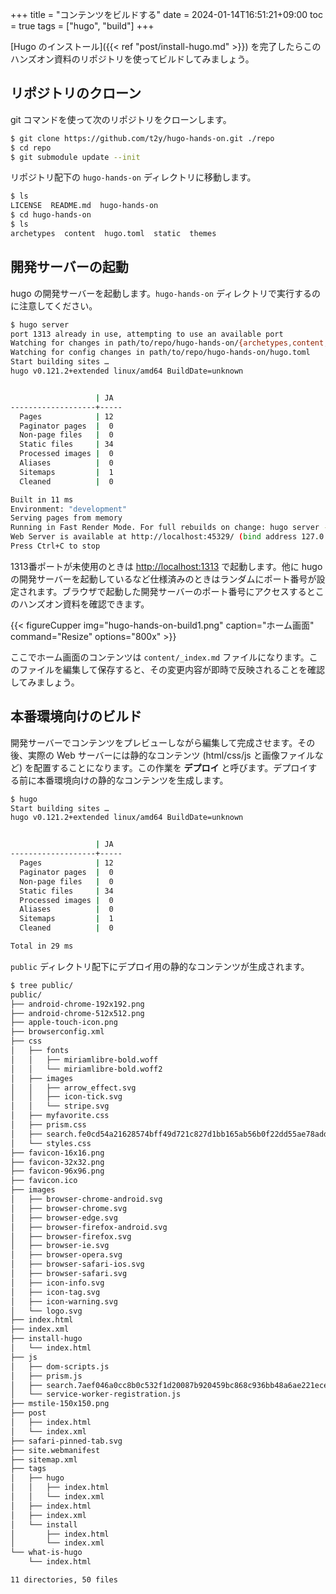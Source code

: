 +++
title = "コンテンツをビルドする"
date = 2024-01-14T16:51:21+09:00
toc = true
tags = ["hugo", "build"]
+++

[Hugo のインストール]({{< ref "post/install-hugo.md" >}}) を完了したらこのハンズオン資料のリポジトリを使ってビルドしてみましょう。

## リポジトリのクローン

git コマンドを使って次のリポジトリをクローンします。

```bash
$ git clone https://github.com/t2y/hugo-hands-on.git ./repo
$ cd repo
$ git submodule update --init
```

リポジトリ配下の `hugo-hands-on` ディレクトリに移動します。

```bash
$ ls
LICENSE  README.md  hugo-hands-on
$ cd hugo-hands-on
$ ls
archetypes  content  hugo.toml  static  themes
```

## 開発サーバーの起動

hugo の開発サーバーを起動します。`hugo-hands-on` ディレクトリで実行するのに注意してください。

```bash
$ hugo server
port 1313 already in use, attempting to use an available port
Watching for changes in path/to/repo/hugo-hands-on/{archetypes,content,static,themes}
Watching for config changes in path/to/repo/hugo-hands-on/hugo.toml
Start building sites …
hugo v0.121.2+extended linux/amd64 BuildDate=unknown


                   | JA
-------------------+-----
  Pages            | 12
  Paginator pages  |  0
  Non-page files   |  0
  Static files     | 34
  Processed images |  0
  Aliases          |  0
  Sitemaps         |  1
  Cleaned          |  0

Built in 11 ms
Environment: "development"
Serving pages from memory
Running in Fast Render Mode. For full rebuilds on change: hugo server --disableFastRender
Web Server is available at http://localhost:45329/ (bind address 127.0.0.1)
Press Ctrl+C to stop
```

1313番ポートが未使用のときは [http://localhost:1313](http://localhost:1313) で起動します。他に hugo の開発サーバーを起動しているなど仕様済みのときはランダムにポート番号が設定されます。ブラウザで起動した開発サーバーのポート番号にアクセスするとこのハンズオン資料を確認できます。

{{< figureCupper img="hugo-hands-on-build1.png" caption="ホーム画面" command="Resize" options="800x" >}}

ここでホーム画面のコンテンツは `content/_index.md` ファイルになります。このファイルを編集して保存すると、その変更内容が即時で反映されることを確認してみましょう。

## 本番環境向けのビルド

開発サーバーでコンテンツをプレビューしながら編集して完成させます。その後、実際の Web サーバーには静的なコンテンツ (html/css/js と画像ファイルなど) を配置することになります。この作業を **デプロイ** と呼びます。デプロイする前に本番環境向けの静的なコンテンツを生成します。

```bash
$ hugo
Start building sites …
hugo v0.121.2+extended linux/amd64 BuildDate=unknown


                   | JA
-------------------+-----
  Pages            | 12
  Paginator pages  |  0
  Non-page files   |  0
  Static files     | 34
  Processed images |  0
  Aliases          |  0
  Sitemaps         |  1
  Cleaned          |  0

Total in 29 ms
```

`public` ディレクトリ配下にデプロイ用の静的なコンテンツが生成されます。

```bash
$ tree public/
public/
├── android-chrome-192x192.png
├── android-chrome-512x512.png
├── apple-touch-icon.png
├── browserconfig.xml
├── css
│   ├── fonts
│   │   ├── miriamlibre-bold.woff
│   │   └── miriamlibre-bold.woff2
│   ├── images
│   │   ├── arrow_effect.svg
│   │   ├── icon-tick.svg
│   │   └── stripe.svg
│   ├── myfavorite.css
│   ├── prism.css
│   ├── search.fe0cd54a21628574bff49d721c827d1bb165ab56b0f22dd55ae78addbe61c309.css
│   └── styles.css
├── favicon-16x16.png
├── favicon-32x32.png
├── favicon-96x96.png
├── favicon.ico
├── images
│   ├── browser-chrome-android.svg
│   ├── browser-chrome.svg
│   ├── browser-edge.svg
│   ├── browser-firefox-android.svg
│   ├── browser-firefox.svg
│   ├── browser-ie.svg
│   ├── browser-opera.svg
│   ├── browser-safari-ios.svg
│   ├── browser-safari.svg
│   ├── icon-info.svg
│   ├── icon-tag.svg
│   ├── icon-warning.svg
│   └── logo.svg
├── index.html
├── index.xml
├── install-hugo
│   └── index.html
├── js
│   ├── dom-scripts.js
│   ├── prism.js
│   ├── search.7aef046a0cc8b0c532f1d20087b920459bc868c936bb48a6ae221eceefca2d07.js
│   └── service-worker-registration.js
├── mstile-150x150.png
├── post
│   ├── index.html
│   └── index.xml
├── safari-pinned-tab.svg
├── site.webmanifest
├── sitemap.xml
├── tags
│   ├── hugo
│   │   ├── index.html
│   │   └── index.xml
│   ├── index.html
│   ├── index.xml
│   └── install
│       ├── index.html
│       └── index.xml
└── what-is-hugo
    └── index.html

11 directories, 50 files
```
